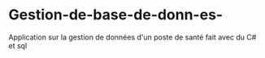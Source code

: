 # Gestion-de-base-de-donn-es-
Application sur la gestion de données d'un poste de santé fait avec du C# et sql
